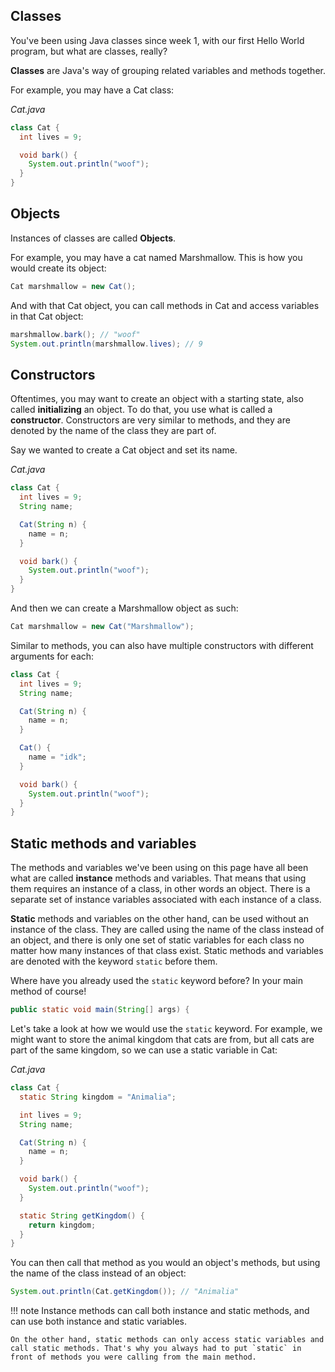 ## Classes

You've been using Java classes since week 1, with our first Hello World program, but what are classes, really?

**Classes** are Java's way of grouping related variables and methods together. 

For example, you may have a Cat class:

_Cat.java_
```java
class Cat {
  int lives = 9;

  void bark() {
    System.out.println("woof");
  }
}
```

## Objects

Instances of classes are called **Objects**.

For example, you may have a cat named Marshmallow. This is how you would create its object:
```java
Cat marshmallow = new Cat();
```
And with that Cat object, you can call methods in Cat and access variables in that Cat object:
```java
marshmallow.bark(); // "woof"
System.out.println(marshmallow.lives); // 9
```

## Constructors
Oftentimes, you may want to create an object with a starting state, also called **initializing** an object. To do that, you use what is called a **constructor**. Constructors are very similar to methods, and they are denoted by the name of the class they are part of.

Say we wanted to create a Cat object and set its name.

_Cat.java_
```java hl_lines="3 5 6 7"
class Cat {
  int lives = 9;
  String name;

  Cat(String n) {
    name = n;
  }

  void bark() {
    System.out.println("woof");
  }
}
```

And then we can create a Marshmallow object as such:
```java
Cat marshmallow = new Cat("Marshmallow");
```

Similar to methods, you can also have multiple constructors with different arguments for each:
```java hl_lines="9 10 11"
class Cat {
  int lives = 9;
  String name;

  Cat(String n) {
    name = n;
  }

  Cat() {
    name = "idk";
  }

  void bark() {
    System.out.println("woof");
  }
}
```

## Static methods and variables
The methods and variables we've been using on this page have all been what are called **instance** methods and variables. That means that using them requires an instance of a class, in other words an object. There is a separate set of instance variables associated with each instance of a class.

**Static** methods and variables on the other hand, can be used without an instance of the class. They are called using the name of the class instead of an object, and there is only one set of static variables for each class no matter how many instances of that class exist. Static methods and variables are denoted with the keyword `static` before them. 

Where have you already used the `static` keyword before? In your main method of course!
```java
public static void main(String[] args) {
```

Let's take a look at how we would use the `static` keyword. For example, we might want to store the animal kingdom that cats are from, but all cats are part of the same kingdom, so we can use a static variable in Cat:

_Cat.java_
```java hl_lines="2 15 16 17"
class Cat {
  static String kingdom = "Animalia";

  int lives = 9;
  String name;

  Cat(String n) {
    name = n;
  }

  void bark() {
    System.out.println("woof");
  }

  static String getKingdom() {
    return kingdom;
  }
}
```

You can then call that method as you would an object's methods, but using the name of the class instead of an object:
```java
System.out.println(Cat.getKingdom()); // "Animalia"
```

!!! note
    Instance methods can call both instance and static methods, and can use both instance and static variables. 
    
    On the other hand, static methods can only access static variables and call static methods. That's why you always had to put `static` in front of methods you were calling from the main method.
